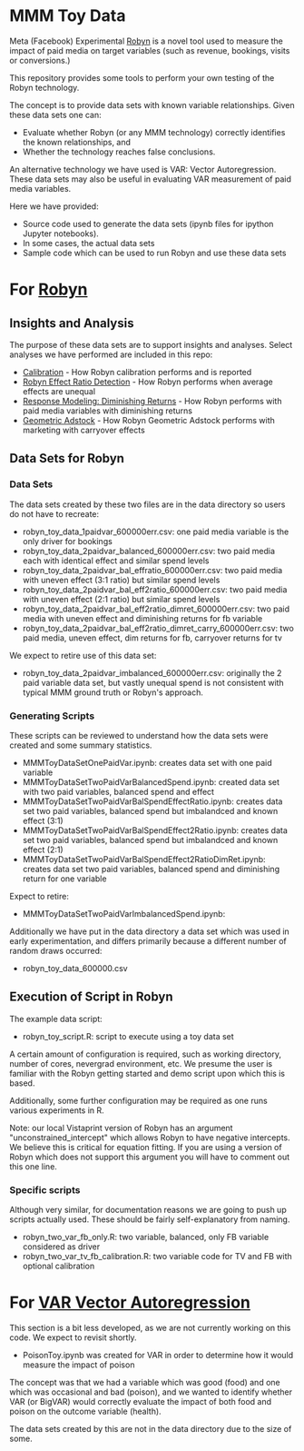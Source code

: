 # MMM Toy Data

Meta (Facebook) Experimental [Robyn](https://github.com/facebookexperimental/Robyn) is a novel tool used to measure the impact of paid media on target variables (such as revenue, bookings, visits or conversions.)

This repository provides some tools to perform your own testing of the Robyn technology.

The concept is to provide data sets with known variable relationships.  Given these data sets one can:
* Evaluate whether Robyn (or any MMM technology) correctly identifies the known relationships, and
* Whether the technology reaches false conclusions.

An alternative technology we have used is VAR: Vector Autoregression.  These data sets may also be useful in evaluating VAR measurement of paid media variables.

Here we have provided:
* Source code used to generate the data sets (ipynb files for ipython Jupyter notebooks).
* In some cases, the actual data sets
* Sample code which can be used to run Robyn and use these data sets

# For [Robyn](https://github.com/facebookexperimental/Robyn)

## Insights and Analysis

The purpose of these data sets are to support insights and analyses.  Select analyses we have performed are included in this repo:

* [Calibration](calibration.md) - How Robyn calibration performs and is reported
* [Robyn Effect Ratio Detection](robyn_effect_ratio_response.md) - How Robyn performs when average effects are unequal
* [Response Modeling: Diminishing Returns](response_modeling.md) - How Robyn performs with paid media variables with diminishing returns
* [Geometric Adstock](geometric_adstock.md) - How Robyn Geometric Adstock performs with marketing with carryover effects

## Data Sets for Robyn

### Data Sets
The data sets created by these two files are in the data directory so users do not have to recreate:
* robyn_toy_data_1paidvar_600000err.csv: one paid media variable is the only driver for bookings
* robyn_toy_data_2paidvar_balanced_600000err.csv: two paid media each with identical effect and similar spend levels
* robyn_toy_data_2paidvar_bal_effratio_600000err.csv: two paid media with uneven effect (3:1 ratio) but similar spend levels
* robyn_toy_data_2paidvar_bal_eff2ratio_600000err.csv: two paid media with uneven effect (2:1 ratio) but similar spend levels
* robyn_toy_data_2paidvar_bal_eff2ratio_dimret_600000err.csv: two paid media with uneven effect and diminishing returns for fb variable
* robyn_toy_data_2paidvar_bal_eff2ratio_dimret_carry_600000err.csv: two paid media, uneven effect, dim returns for fb, carryover returns for tv

We expect to retire use of this data set:
* robyn_toy_data_2paidvar_imbalanced_600000err.csv: originally the 2 paid variable data set, but vastly unequal spend is not consistent with typical MMM ground truth or Robyn's approach.

### Generating Scripts

These scripts can be reviewed to understand how the data sets were created and some summary statistics.

* MMMToyDataSetOnePaidVar.ipynb: creates data set with one paid variable
* MMMToyDataSetTwoPaidVarBalancedSpend.ipynb: created data set with two paid variables, balanced spend and effect
* MMMToyDataSetTwoPaidVarBalSpendEffectRatio.ipynb: creates data set two paid variables, balanced spend but imbalandced and known effect (3:1)
* MMMToyDataSetTwoPaidVarBalSpendEffect2Ratio.ipynb: creates data set two paid variables, balanced spend but imbalandced and known effect (2:1)
* MMMToyDataSetTwoPaidVarBalSpendEffect2RatioDimRet.ipynb: creates data set two paid variables, balanced spend and diminishing return for one variable

Expect to retire:
* MMMToyDataSetTwoPaidVarImbalancedSpend.ipynb: 

Additionally we have put in the data directory a data set which was used in early experimentation,
and differs primarily because a different number of random draws occurred:
* robyn_toy_data_600000.csv

## Execution of Script in Robyn

The example data script:
* robyn_toy_script.R: script to execute using a toy data set

A certain amount of configuration is required, such as working directory, number of cores, nevergrad environment, etc.  We presume the user is familiar with the Robyn getting started and demo script upon which this is based.

Additionally, some further configuration may be required as one runs various experiments in R.

Note: our local Vistaprint version of Robyn has an argument "unconstrained_intercept" which allows Robyn
to have negative intercepts. We believe this is critical for equation fitting.  If you are using a version
of Robyn which does not support this argument you will have to comment out this one line.

### Specific scripts

Although very similar, for documentation reasons we are going to push up scripts actually used.  These should be fairly self-explanatory from naming.

* robyn_two_var_fb_only.R: two variable, balanced, only FB variable considered as driver
* robyn_two_var_tv_fb_calibration.R: two variable code for TV and FB with optional calibration

# For [VAR Vector Autoregression](https://www.rdocumentation.org/packages/vars/versions/1.5-6/topics/VAR)

This section is a bit less developed, as we are not currently working on this code.  We expect to revisit shortly.

* PoisonToy.ipynb was created for VAR in order to determine how it would measure the impact of poison

The concept was that we had a variable which was good (food) and one which was occasional and bad (poison), and we wanted to identify whether VAR (or BigVAR) would correctly evaluate the impact of both food and poison on the outcome variable (health).

The data sets created by this are not in the data directory due to the size of some.

